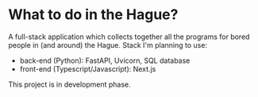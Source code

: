 # What to do in the Hague?

A full-stack application which collects together all the programs for bored people in (and around) the Hague.
Stack I'm planning to use: 
- back-end (Python): FastAPI, Uvicorn, SQL database 
- front-end (Typescript/Javascript): Next.js

This project is in development phase.
